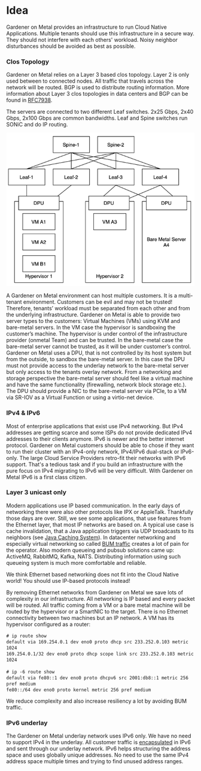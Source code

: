 # Idea

Gardener on Metal provides an infrastructure to run Cloud Native Applications. Multiple tenants should use this infrastructure in a secure way. They should not interfere with each others' workload. Noisy neighbor disturbances should be avoided as best as possible.

### Clos Topology

Gardener on Metal relies on a Layer 3 based clos topology. Layer 2 is only used between to connected nodes. All traffic that travels across the network will be routed. BGP is used to distribute routing information. More information about Layer 3 clos topologies in data centers and BGP can be found in [RFC7938](https://datatracker.ietf.org/doc/html/rfc7938).

The servers are connected to two different Leaf switches. 2x25 Gbps, 2x40 Gbps, 2x100 Gbps are common bandwidths. Leaf and Spine switches run SONiC and do IP routing.

![Clos Topology](assets/clos.png)

A Gardener on Metal environment can host multiple customers. It is a multi-tenant environment. Customers can be evil and may not be trusted! Therefore, tenants’ workload must be separated from each other and from the underlying infrastructure. Gardener on Metal is able to provide two server types to the customers: Virtual Machines (VMs) using KVM and bare-metal servers. In the VM case the hypervisor is sandboxing the customer’s machine. The hypervisor is under control of the infrastructure provider (onmetal Team) and can be trusted. In the bare-metal case the bare-metal server cannot be trusted, as it will be under customer’s control. Gardener on Metal uses a DPU, that is not controlled by its host system but from the outside, to sandbox the bare-metal server. In this case the DPU must not provide access to the underlay network to the bare-metal server but only access to the tenants overlay network.
From a networking and storage perspective the bare-metal server should feel like a virtual machine and have the same functionality (firewalling, network block storage etc.).
The DPU should provide a NIC to the bare-metal server via PCIe, to a VM via SR-IOV as a Virtual Function or using a virtio-net device.


### IPv4 & IPv6
Most of enterprise applications that exist use IPv4 networking. But IPv4 addresses are getting scarce and some ISPs do not provide dedicated IPv4 addresses to their clients anymore. IPv6 is newer and the better internet protocol. Gardener on Metal customers should be able to chose if they want to run their cluster with an IPv4-only network, IPv4/IPv6 dual-stack or IPv6-only. The large Cloud Service Providers retro-fit their networks with IPv6 support. That's a tedious task and if you build an infrastructure with the pure focus on IPv4 migrating to IPv6 will be very difficult. With Gardener on Metal IPv6 is a first class citizen.

### Layer 3 unicast only
Modern applications use IP based communication. In the early days of networking there were also other protocols like IPX or AppleTalk. Thankfully those days are over. Still, we see some applications, that use features from the Ethernet layer, that most IP networks are based on. A typical use case is cache invalidation, that a Java application triggers via UDP broadcasts to its neighbors (see [Java Caching System](https://commons.apache.org/proper/commons-jcs/)). In datacenter networking and especially virtual networking so called [BUM traffic](https://en.wikipedia.org/wiki/Broadcast,_unknown-unicast_and_multicast_traffic) creates a lot of pain for the operator. Also modern queueing and pubsub solutions came up: ActiveMQ, RabbitMQ, Kafka, NATS. Distributing information using such queueing system is much more comfortable and reliable.

We think Ethernet based networking does not fit into the Cloud Native world! You should use IP-based protocols instead!

By removing Ethernet networks from Gardener on Metal we save lots of complexity in our infrastructure. All networking is IP based and every packet will be routed. All traffic coming from a VM or a bare metal machine will be routed by the hypervisor or a SmartNIC to the target. There is no Ethernet connectivity between two machines but an IP network. A VM has its hypervisor configured as a router:

    # ip route show
    default via 169.254.0.1 dev eno0 proto dhcp src 233.252.0.103 metric 1024
    169.254.0.1/32 dev eno0 proto dhcp scope link src 233.252.0.103 metric 1024

    # ip -6 route show
    default via fe80::1 dev eno0 proto dhcpv6 src 2001:db8::1 metric 256 pref medium
    fe80::/64 dev eno0 proto kernel metric 256 pref medium

We reduce complexity and also increase resiliency a lot by avoiding BUM traffic.

### IPv6 underlay
The Gardener on Metal underlay network uses IPv6 only. We have no need to support IPv4 in the underlay. All customer traffic is [encapsulated](encapsulation.md) in IPv6 and sent through our underlay network. IPv6 helps structuring the address space and uses globally unique addresses. No need to use the same IPv4 address space multiple times and trying to find unused address ranges.